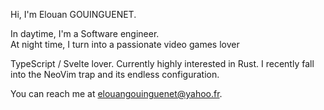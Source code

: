 Hi, I'm Elouan GOUINGUENET.

In daytime, I'm a Software engineer.<br/>
At night time, I turn into a passionate video games lover

TypeScript / Svelte lover. Currently highly interested in Rust.
I recently fall into the NeoVim trap and its endless configuration.

You can reach me at elouangouinguenet@yahoo.fr.
